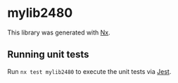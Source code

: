 # mylib2480

This library was generated with [Nx](https://nx.dev).

## Running unit tests

Run `nx test mylib2480` to execute the unit tests via [Jest](https://jestjs.io).
